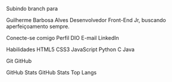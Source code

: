 Subindo branch para 

Guilherme Barbosa Alves
Desenvolvedor Front-End Jr, buscando aperfeiçoamento sempre.

Conecte-se comigo
Perfil DIO E-mail LinkedIn

Habilidades
HTML5 CSS3 JavaScript Python C Java

Git GitHub

GitHub Stats
GitHub Stats Top Langs
